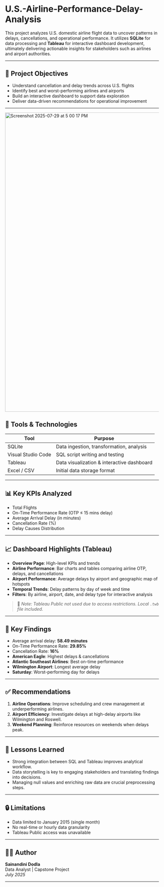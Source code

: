 # U.S.-Airline-Performance-Delay-Analysis

This project analyzes U.S. domestic airline flight data to uncover patterns in delays, cancellations, and operational performance. It utilizes **SQLite** for data processing and **Tableau** for interactive dashboard development, ultimately delivering actionable insights for stakeholders such as airlines and airport authorities.

---

## 📌 Project Objectives

- Understand cancellation and delay trends across U.S. flights
- Identify best and worst-performing airlines and airports
- Build an interactive dashboard to support data exploration
- Deliver data-driven recommendations for operational improvement

---


<img width="1610" height="979" alt="Screenshot 2025-07-29 at 5 00 17 PM" src="https://github.com/user-attachments/assets/3a580e44-7fb9-463a-bdc1-bc4d88cdf7c5" />



## 🧰 Tools & Technologies

| Tool        | Purpose                                  |
|-------------|-------------------------------------------|
| SQLite      | Data ingestion, transformation, analysis |
| Visual Studio Code | SQL script writing and testing       |
| Tableau     | Data visualization & interactive dashboard |
| Excel / CSV | Initial data storage format               |

---


## 📊 Key KPIs Analyzed

- Total Flights
- On-Time Performance Rate (OTP ≤ 15 mins delay)
- Average Arrival Delay (in minutes)
- Cancellation Rate (%)
- Delay Causes Distribution

---

## 📈 Dashboard Highlights (Tableau)

- **Overview Page**: High-level KPIs and trends
- **Airline Performance**: Bar charts and tables comparing airline OTP, delays, and cancellations
- **Airport Performance**: Average delays by airport and geographic map of hotspots
- **Temporal Trends**: Delay patterns by day of week and time
- **Filters**: By airline, airport, date, and delay type for interactive analysis

> 📌 *Note: Tableau Public not used due to access restrictions. Local `.twb` file included.*

---

## 📌 Key Findings

- Average arrival delay: **58.49 minutes**
- On-Time Performance Rate: **29.85%**
- Cancellation Rate: **16%**
- **American Eagle**: Highest delays & cancellations
- **Atlantic Southeast Airlines**: Best on-time performance
- **Wilmington Airport**: Longest average delay
- **Saturday**: Worst-performing day for delays

---

## ✅ Recommendations

1. **Airline Operations**: Improve scheduling and crew management at underperforming airlines.
2. **Airport Efficiency**: Investigate delays at high-delay airports like Wilmington and Roswell.
3. **Weekend Planning**: Reinforce resources on weekends when delays peak.



---

## 🧠 Lessons Learned

- Strong integration between SQL and Tableau improves analytical workflow.
- Data storytelling is key to engaging stakeholders and translating findings into decisions.
- Managing null values and enriching raw data are crucial preprocessing steps.

---

## 🔒 Limitations

- Data limited to January 2015 (single month)
- No real-time or hourly data granularity
- Tableau Public access was unavailable

---

## 👩‍💻 Author

**Sainandini Dodla**  
Data Analyst | Capstone Project  
*July 2025*

---
